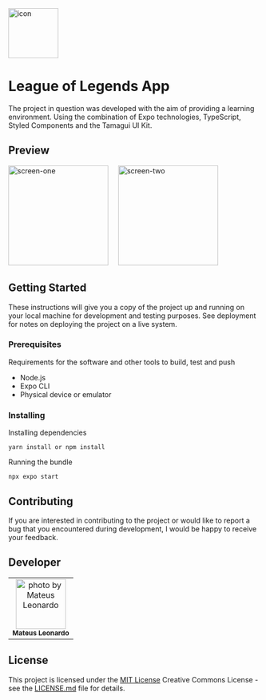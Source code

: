 <img src="https://github.com/mateusmatosleonardo/league-of-legends-app-UI/assets/73812069/c588be2f-3dd4-4f2d-8e58-6a119597a2af" width="100px;" alt="icon"/>

# League of Legends App

The project in question was developed with the aim of providing a learning environment. Using the combination of Expo technologies, TypeScript, Styled Components and the Tamagui UI Kit.

## Preview
<img src="https://github.com/mateusmatosleonardo/league-of-legends-app-UI/assets/73812069/5d2e7d7e-0dab-4804-9126-fd740cc228b1" width="200px;" alt="screen-one"/>
&nbsp;
&nbsp;
<img src="https://github.com/mateusmatosleonardo/league-of-legends-app-UI/assets/73812069/92540575-ab24-478c-a995-4a5202044882" width="200px;" alt="screen-two"/>

## Getting Started

These instructions will give you a copy of the project up and running on
your local machine for development and testing purposes. See deployment
for notes on deploying the project on a live system.

### Prerequisites

Requirements for the software and other tools to build, test and push 
- Node.js
- Expo CLI
- Physical device or emulator

### Installing

Installing dependencies

    yarn install or npm install

Running the bundle

    npx expo start

## Contributing

If you are interested in contributing to the project or would like to report a bug that you encountered during development, I would be happy to receive your feedback.

## Developer

<table>
  <tr>
    <td align="center">
      <a href="#">
        <img src="https://avatars.githubusercontent.com/u/73812069?v=4" width="100px;" alt="photo by Mateus Leonardo"/><br>
        <sub>
          <b>Mateus Leonardo</b>
        </sub>
      </a>
    </td>
  </tr>
</table>

## License

This project is licensed under the [MIT License](LICENSE.md)
Creative Commons License - see the [LICENSE.md](LICENSE.md) file for
details.
